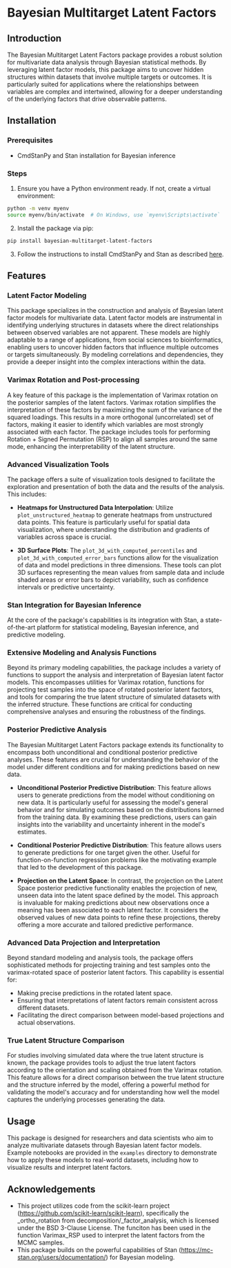 
# Bayesian Multitarget Latent Factors

## Introduction
The Bayesian Multitarget Latent Factors package provides a robust solution for multivariate data analysis through Bayesian statistical methods. By leveraging latent factor models, this package aims to uncover hidden structures within datasets that involve multiple targets or outcomes. It is particularly suited for applications where the relationships between variables are complex and intertwined, allowing for a deeper understanding of the underlying factors that drive observable patterns.

## Installation
### Prerequisites
- CmdStanPy and Stan installation for Bayesian inference

### Steps
1. Ensure you have a Python environment ready. If not, create a virtual environment:
```bash
python -m venv myenv
source myenv/bin/activate  # On Windows, use `myenv\Scripts\activate`
```
2. Install the package via pip:
```bash
pip install bayesian-multitarget-latent-factors
```
3. Follow the instructions to install CmdStanPy and Stan as described [here](https://mc-stan.org/cmdstanpy/installation.html#function-install-cmdstan).

## Features

### Latent Factor Modeling
This package specializes in the construction and analysis of Bayesian latent factor models for multivariate data. Latent factor models are instrumental in identifying underlying structures in datasets where the direct relationships between observed variables are not apparent. These models are highly adaptable to a range of applications, from social sciences to bioinformatics, enabling users to uncover hidden factors that influence multiple outcomes or targets simultaneously. By modeling correlations and dependencies, they provide a deeper insight into the complex interactions within the data.

### Varimax Rotation and Post-processing
A key feature of this package is the implementation of Varimax rotation on the posterior samples of the latent factors. Varimax rotation simplifies the interpretation of these factors by maximizing the sum of the variance of the squared loadings. This results in a more orthogonal (uncorrelated) set of factors, making it easier to identify which variables are most strongly associated with each factor. The package includes tools for performing Rotation + Signed Permutation (RSP) to align all samples around the same mode, enhancing the interpretability of the latent structure.

### Advanced Visualization Tools
The package offers a suite of visualization tools designed to facilitate the exploration and presentation of both the data and the results of the analysis. This includes:

- **Heatmaps for Unstructured Data Interpolation**: Utilize `plot_unstructured_heatmap` to generate heatmaps from unstructured data points. This feature is particularly useful for spatial data visualization, where understanding the distribution and gradients of variables across space is crucial.
  
- **3D Surface Plots**: The `plot_3d_with_computed_percentiles` and `plot_3d_with_computed_error_bars` functions allow for the visualization of data and model predictions in three dimensions. These tools can plot 3D surfaces representing the mean values from sample data and include shaded areas or error bars to depict variability, such as confidence intervals or predictive uncertainty.

### Stan Integration for Bayesian Inference
At the core of the package's capabilities is its integration with Stan, a state-of-the-art platform for statistical modeling, Bayesian inference, and predictive modeling.

### Extensive Modeling and Analysis Functions
Beyond its primary modeling capabilities, the package includes a variety of functions to support the analysis and interpretation of Bayesian latent factor models. This encompasses utilities for Varimax rotation, functions for projecting test samples into the space of rotated posterior latent factors, and tools for comparing the true latent structure of simulated datasets with the inferred structure. These functions are critical for conducting comprehensive analyses and ensuring the robustness of the findings.

### Posterior Predictive Analysis
The Bayesian Multitarget Latent Factors package extends its functionality to encompass both unconditional and conditional posterior predictive analyses. These features are crucial for understanding the behavior of the model under different conditions and for making predictions based on new data.

- **Unconditional Posterior Predictive Distribution**: This feature allows users to generate predictions from the model without conditioning on new data. It is particularly useful for assessing the model's general behavior and for simulating outcomes based on the distributions learned from the training data. By examining these predictions, users can gain insights into the variability and uncertainty inherent in the model's estimates.

- **Conditional Posterior Predictive Distribution**: This feature allows users to generate predictions for one target given the other. Useful for function-on-function regression problems like the motivating example that led to the development of this package.

- **Projection on the Latent Space**: In contrast, the projection on the Latent Space posterior predictive functionality enables the projection of new, unseen data into the latent space defined by the model. This approach is invaluable for making predictions about new observations once a meaning has been associated to each latent factor. It considers the observed values of new data points to refine these projections, thereby offering a more accurate and tailored predictive performance.

### Advanced Data Projection and Interpretation
Beyond standard modeling and analysis tools, the package offers sophisticated methods for projecting training and test samples onto the varimax-rotated space of posterior latent factors. This capability is essential for:
- Making precise predictions in the rotated latent space.
- Ensuring that interpretations of latent factors remain consistent across different datasets.
- Facilitating the direct comparison between model-based projections and actual observations.

### True Latent Structure Comparison
For studies involving simulated data where the true latent structure is known, the package provides tools to adjust the true latent factors according to the orientation and scaling obtained from the Varimax rotation. This feature allows for a direct comparison between the true latent structure and the structure inferred by the model, offering a powerful method for validating the model's accuracy and for understanding how well the model captures the underlying processes generating the data.

## Usage
This package is designed for researchers and data scientists who aim to analyze multivariate datasets through Bayesian latent factor models. Example notebooks are provided in the `examples` directory to demonstrate how to apply these models to real-world datasets, including how to visualize results and interpret latent factors.

## Acknowledgements
- This project utilizes code from the scikit-learn project (https://github.com/scikit-learn/scikit-learn), specifically the _ortho_rotation from decomposition/_factor_analysis, which is licensed under the BSD 3-Clause License. The funciton has been used in the function Varimax_RSP used to interpret the latent factors from the MCMC samples.
- This package builds on the powerful capabilities of Stan (https://mc-stan.org/users/documentation/) for Bayesian modeling.

